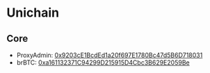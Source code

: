 # Unichain

## Core

- ProxyAdmin: [0x9203cE1BcdEd1a20f697E1780Bc47d5B6D718031](https://unichain.blockscout.com/address/0x9203cE1BcdEd1a20f697E1780Bc47d5B6D718031)
- brBTC: [0xa161132371C94299D215915D4Cbc3B629E2059Be](https://unichain.blockscout.com/address/0xa161132371C94299D215915D4Cbc3B629E2059Be)
